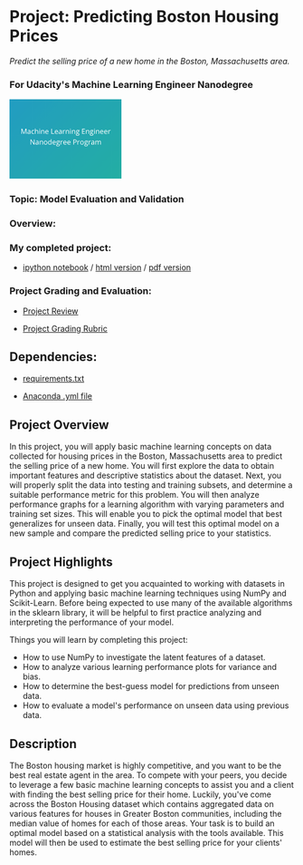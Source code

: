 # Project: Predicting Boston Housing Prices
*Predict the selling price of a new home in the Boston, Massachusetts area.*
### For Udacity's Machine Learning Engineer Nanodegree
<img src="https://github.com/jamesdellinger/machine_learning_nanodegree_boston_housing_project/blob/master/mlndlogo.png" height="140">

### Topic: Model Evaluation and Validation

### Overview:



### My completed project:

* [ipython notebook](https://github.com/jamesdellinger/machine_learning_nanodegree_boston_housing_project/blob/master/boston_housing.ipynb) / [html version](http://htmlpreview.github.com/?https://github.com/jamesdellinger/machine_learning_nanodegree_boston_housing_project/blob/master/report.html) / [pdf version](https://github.com/jamesdellinger/machine_learning_nanodegree_boston_housing_project/blob/master/boston_housing.pdf)

### Project Grading and Evaluation:

* [Project Review](https://github.com/jamesdellinger/machine_learning_nanodegree_boston_housing_project/blob/master/boston_housing_project_review.pdf)

* [Project Grading Rubric](https://github.com/jamesdellinger/machine_learning_nanodegree_boston_housing_project/blob/master/boston_housing_project_grading_rubric.pdf)

## Dependencies:

* [requirements.txt](https://github.com/jamesdellinger/machine_learning_nanodegree_boston_housing_project/blob/master/requirements.txt)

* [Anaconda .yml file](https://github.com/jamesdellinger/machine_learning_nanodegree_boston_housing_project/blob/master/boston_housing_project.yml)

## Project Overview
In this project, you will apply basic machine learning concepts on data collected for housing prices in the Boston, Massachusetts area to predict the selling price of a new home. You will first explore the data to obtain important features and descriptive statistics about the dataset. Next, you will properly split the data into testing and training subsets, and determine a suitable performance metric for this problem. You will then analyze performance graphs for a learning algorithm with varying parameters and training set sizes. This will enable you to pick the optimal model that best generalizes for unseen data. Finally, you will test this optimal model on a new sample and compare the predicted selling price to your statistics.

## Project Highlights
This project is designed to get you acquainted to working with datasets in Python and applying basic machine learning techniques using NumPy and Scikit-Learn. Before being expected to use many of the available algorithms in the sklearn library, it will be helpful to first practice analyzing and interpreting the performance of your model.

Things you will learn by completing this project:

- How to use NumPy to investigate the latent features of a dataset.
- How to analyze various learning performance plots for variance and bias.
- How to determine the best-guess model for predictions from unseen data.
- How to evaluate a model's performance on unseen data using previous data.

## Description
The Boston housing market is highly competitive, and you want to be the best real estate agent in the area. To compete with your peers, you decide to leverage a few basic machine learning concepts to assist you and a client with finding the best selling price for their home. Luckily, you\'ve come across the Boston Housing dataset which contains aggregated data on various features for houses in Greater Boston communities, including the median value of homes for each of those areas. Your task is to build an optimal model based on a statistical analysis with the tools available. This model will then be used to estimate the best selling price for your clients\' homes.
